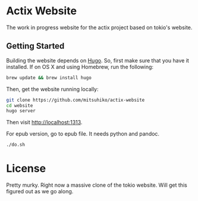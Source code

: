 # Actix Website

The work in progress website for the actix project based on tokio's website.

## Getting Started

Building the website depends on [Hugo](http://gohugo.io). So, first make sure
that you have it installed. If on OS X and using Homebrew, run the following:

```sh
brew update && brew install hugo
```

Then, get the website running locally:

```sh
git clone https://github.com/mitsuhiko/actix-website
cd website
hugo server
```

Then visit [http://localhost:1313](http://localhost:1313).

For epub version, go to epub file. It needs python and pandoc.

```sh
./do.sh
```

# License

Pretty murky.  Right now a massive clone of the tokio website.  Will get this
figured out as we go along.
